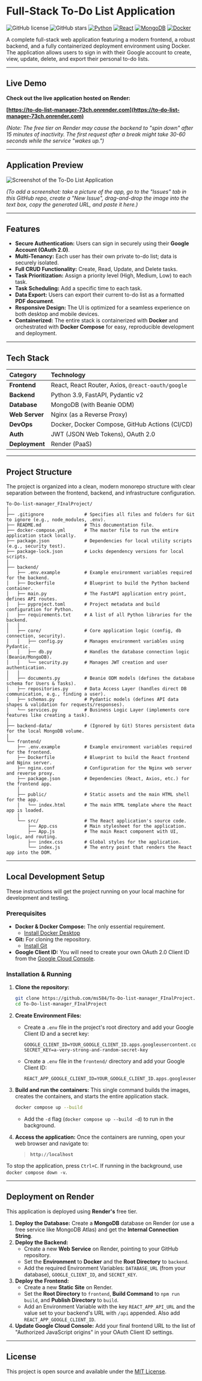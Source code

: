# Full-Stack To-Do List Application

<!-- Badges -->
![GitHub license](https://img.shields.io/github/license/ms584/To-Do-list-manager_FInalProject)
![GitHub stars](https://img.shields.io/github/stars/ms584/To-Do-list-manager_FInalProject?style=social)
[![Python](https://img.shields.io/badge/Python-3.9-3776AB?style=flat-square&logo=python)](https://www.python.org/)
[![React](https://img.shields.io/badge/React-18-61DAFB?style=flat-square&logo=react)](https://reactjs.org/)
[![MongoDB](https://img.shields.io/badge/MongoDB-47A248?style=flat-square&logo=mongodb&logoColor=white)](https://www.mongodb.com/)
[![Docker](https://img.shields.io/badge/Docker-20.10-2496ED?style=flat-square&logo=docker)](https://www.docker.com/)

A complete full-stack web application featuring a modern frontend, a robust backend, and a fully containerized deployment environment using Docker. The application allows users to sign in with their Google account to create, view, update, delete, and export their personal to-do lists.

---

## Live Demo

**Check out the live application hosted on Render:**

**[https://to-do-list-manager-73ch.onrender.com](https://to-do-list-manager-73ch.onrender.com)**

*(Note: The free tier on Render may cause the backend to "spin down" after 15 minutes of inactivity. The first request after a break might take 30-60 seconds while the service "wakes up.")*

---

## Application Preview

![Screenshot of the To-Do List Application](https://github.com/user-attachments/assets/e332707b-1e3c-4b84-88c3-45cbb1e7bf96)

*(To add a screenshot: take a picture of the app, go to the "Issues" tab in this GitHub repo, create a "New Issue", drag-and-drop the image into the text box, copy the generated URL, and paste it here.)*

---

## Features

*   **Secure Authentication:** Users can sign in securely using their **Google Account (OAuth 2.0)**.
*   **Multi-Tenancy:** Each user has their own private to-do list; data is securely isolated.
*   **Full CRUD Functionality:** Create, Read, Update, and Delete tasks.
*   **Task Prioritization:** Assign a priority level (High, Medium, Low) to each task.
*   **Task Scheduling:** Add a specific time to each task.
*   **Data Export:** Users can export their current to-do list as a formatted **PDF document**.
*   **Responsive Design:** The UI is optimized for a seamless experience on both desktop and mobile devices.
*   **Containerized:** The entire stack is containerized with **Docker** and orchestrated with **Docker Compose** for easy, reproducible development and deployment.

---

## Tech Stack

| Category      | Technology                                           |
| :------------ | :--------------------------------------------------- |
| **Frontend**  | React, React Router, Axios, `@react-oauth/google`    |
| **Backend**   | Python 3.9, FastAPI, Pydantic v2                     |
| **Database**  | MongoDB (with Beanie ODM)                            |
| **Web Server**| Nginx (as a Reverse Proxy)                           |
| **DevOps**    | Docker, Docker Compose, GitHub Actions (CI/CD)       |
| **Auth**      | JWT (JSON Web Tokens), OAuth 2.0                     |
| **Deployment**| Render (PaaS)                                        |

---

## Project Structure

The project is organized into a clean, modern monorepo structure with clear separation between the frontend, backend, and infrastructure configuration.

```
To-Do-list-manager_FInalProject/
│
├── .gitignore               # Specifies all files and folders for Git to ignore (e.g., node_modules, .env).
├── README.md                # This documentation file.
├── docker-compose.yml       # The master file to run the entire application stack locally.
├── package.json             # Dependencies for local utility scripts (e.g., security test).
├── package-lock.json        # Locks dependency versions for local scripts.
│
├── backend/
│   ├── .env.example         # Example environment variables required for the backend.
│   ├── Dockerfile           # Blueprint to build the Python backend container.
│   ├── main.py              # The FastAPI application entry point, defines API routes.
│   ├── pyproject.toml       # Project metadata and build configuration for Python.
│   ├── requirements.txt     # A list of all Python libraries for the backend.
│   │
│   ├── core/                # Core application logic (config, db connection, security).
│   │   ├── config.py        # Manages environment variables using Pydantic.
│   │   ├── db.py            # Handles the database connection logic (Beanie/MongoDB).
│   │   └── security.py      # Manages JWT creation and user authentication.
│   │
│   ├── documents.py         # Beanie ODM models (defines the database schema for Users & Tasks).
│   ├── repositories.py      # Data Access Layer (handles direct DB communication, e.g., finding a user).
│   ├── schemas.py           # Pydantic models (defines API data shapes & validation for requests/responses).
│   └── services.py          # Business Logic Layer (implements core features like creating a task).
│
├── backend-data/            # (Ignored by Git) Stores persistent data for the local MongoDB volume.
│
└── frontend/
    ├── .env.example         # Example environment variables required for the frontend.
    ├── Dockerfile           # Blueprint to build the React frontend and Nginx server.
    ├── nginx.conf           # Configuration for the Nginx web server and reverse proxy.
    ├── package.json         # Dependencies (React, Axios, etc.) for the frontend app.
    │
    ├── public/              # Static assets and the main HTML shell for the app.
    │   └── index.html       # The main HTML template where the React app is loaded.
    │
    └── src/                 # The React application's source code.
        ├── App.css          # Main stylesheet for the application.
        ├── App.js           # The main React component with UI, logic, and routing.
        ├── index.css        # Global styles for the application.
        └── index.js         # The entry point that renders the React app into the DOM.
```

---

## Local Development Setup

These instructions will get the project running on your local machine for development and testing.

### Prerequisites

*   **Docker & Docker Compose:** The only essential requirement.
    *   [Install Docker Desktop](https://www.docker.com/products/docker-desktop/)
*   **Git:** For cloning the repository.
    *   [Install Git](https://git-scm.com/downloads)
*   **Google Client ID:** You will need to create your own OAuth 2.0 Client ID from the [Google Cloud Console](https://console.cloud.google.com/).

### Installation & Running

1.  **Clone the repository:**
    ```bash
    git clone https://github.com/ms584/To-Do-list-manager_FInalProject.git
    cd To-Do-list-manager_FInalProject
    ```

2.  **Create Environment Files:**
    *   Create a `.env` file in the project's root directory and add your Google Client ID and a secret key:
        ```
        GOOGLE_CLIENT_ID=YOUR_GOOGLE_CLIENT_ID.apps.googleusercontent.com
        SECRET_KEY=a-very-strong-and-random-secret-key
        ```
    *   Create a `.env` file in the `frontend/` directory and add your Google Client ID:
        ```
        REACT_APP_GOOGLE_CLIENT_ID=YOUR_GOOGLE_CLIENT_ID.apps.googleusercontent.com
        ```

3.  **Build and run the containers:**
    This single command builds the images, creates the containers, and starts the entire application stack.
    ```bash
    docker compose up --build
    ```
    *   Add the `-d` flag (`docker compose up --build -d`) to run in the background.

4.  **Access the application:**
    Once the containers are running, open your web browser and navigate to:
    > **`http://localhost`**

To stop the application, press `Ctrl+C`. If running in the background, use `docker compose down -v`.

---

## Deployment on Render

This application is deployed using **Render's** free tier.

1.  **Deploy the Database:** Create a **MongoDB** database on Render (or use a free service like MongoDB Atlas) and get the **Internal Connection String**.
2.  **Deploy the Backend:**
    *   Create a new **Web Service** on Render, pointing to your GitHub repository.
    *   Set the **Environment** to **Docker** and the **Root Directory** to `backend`.
    *   Add the required Environment Variables: `DATABASE_URL` (from your database), `GOOGLE_CLIENT_ID`, and `SECRET_KEY`.
3.  **Deploy the Frontend:**
    *   Create a new **Static Site** on Render.
    *   Set the **Root Directory** to `frontend`, **Build Command** to `npm run build`, and **Publish Directory** to `build`.
    *   Add an Environment Variable with the key `REACT_APP_API_URL` and the value set to your backend's URL with `/api` appended. Also add `REACT_APP_GOOGLE_CLIENT_ID`.
4.  **Update Google Cloud Console:** Add your final frontend URL to the list of "Authorized JavaScript origins" in your OAuth Client ID settings.

---

## License

This project is open source and available under the [MIT License](https://opensource.org/license/MIT).